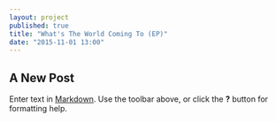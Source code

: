 ```yaml
---
layout: project
published: true
title: "What's The World Coming To (EP)"
date: "2015-11-01 13:00"
---
```



## A New Post

Enter text in [Markdown](http://daringfireball.net/projects/markdown/). Use the toolbar above, or click the **?** button for formatting help.
